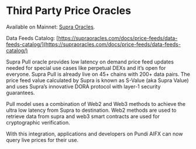 # Third Party Price Oracles

Available on Mainnet: [Supra Oracles](https://supraoracles.com/docs/price-feeds/pull-model/).

Data Feeds Catalog: [https://supraoracles.com/docs/price-feeds/data-feeds-catalog/](https://supraoracles.com/docs/price-feeds/data-feeds-catalog/)

Supra Pull oracle provides low latency on demand price feed updates needed for special use cases like perpetual DEXs and it’s open for everyone. Supra Pull is already live on 45+ chains with 200+ data pairs. The price feed value calculated by Supra is known as S-Value (aka Supra Value) and uses Supra’s innovative DORA protocol with layer-1 security guarantees.

Pull model uses a combination of Web2 and Web3 methods to achieve the ultra low latency from Supra to destination. Web2 methods are used to retrieve data from supra and web3 smart contracts are used for cryptographic verification.

With this integration, applications and developers on Pundi AIFX can now query live prices for their use.

